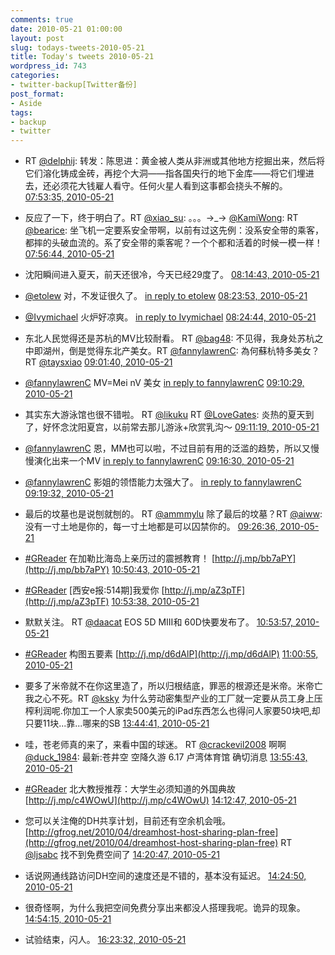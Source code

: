```yaml
---
comments: true
date: 2010-05-21 01:00:00
layout: post
slug: todays-tweets-2010-05-21
title: Today's tweets 2010-05-21
wordpress_id: 743
categories:
- twitter-backup[Twitter备份]
post_format:
- Aside
tags:
- backup
- twitter
---
```





  * RT [@delphij](http://twitter.com/delphij): 转发：陈思进：黄金被人类从非洲或其他地方挖掘出来，然后将它们溶化铸成金砖，再挖个大洞——指各国央行的地下金库——将它们埋进去，还必须花大钱雇人看守。任何火星人看到这事都会挠头不解的。 [07:53:35, 2010-05-21](http://twitter.com/gfrog/statuses/14392360312)





  * 反应了一下，终于明白了。RT [@xiao_su](http://twitter.com/xiao_su): 。。。→_→ [@KamiWong](http://twitter.com/KamiWong): RT [@bearice](http://twitter.com/bearice): 坐飞机一定要系安全带啊，以前有过这先例：没系安全带的乘客，都摔的头破血流的。系了安全带的乘客呢？一个个都和活着的时候一模一样！ [07:56:44, 2010-05-21](http://twitter.com/gfrog/statuses/14392487879)





  * 沈阳瞬间进入夏天，前天还很冷，今天已经29度了。 [08:14:43, 2010-05-21](http://twitter.com/gfrog/statuses/14393287618)





  * [@etolew](http://twitter.com/etolew) 对，不发证很久了。 [in reply to etolew](http://twitter.com/etolew/statuses/14393373797) [08:23:53, 2010-05-21](http://twitter.com/gfrog/statuses/14393719394)





  * [@Ivymichael](http://twitter.com/Ivymichael) 火炉好凉爽。 [in reply to Ivymichael](http://twitter.com/Ivymichael/statuses/14393677754) [08:24:44, 2010-05-21](http://twitter.com/gfrog/statuses/14393761053)





  * 东北人民觉得还是苏杭的MV比较耐看。 RT [@bag48](http://twitter.com/bag48): 不见得，我身处苏杭之中即湖州，倒是觉得东北产美女。RT [@fannylawrenC](http://twitter.com/fannylawrenC): 為何蘇杭特多美女？RT [@taysxiao](http://twitter.com/taysxiao) [09:01:40, 2010-05-21](http://twitter.com/gfrog/statuses/14395676673)





  * [@fannylawrenC](http://twitter.com/fannylawrenC) MV=Mei nV 美女 [in reply to fannylawrenC](http://twitter.com/fannylawrenC/statuses/14395789646) [09:10:29, 2010-05-21](http://twitter.com/gfrog/statuses/14396163772)





  * 其实东大游泳馆也很不错啦。 RT [@likuku](http://twitter.com/likuku) RT [@LoveGates](http://twitter.com/LoveGates): 炎热的夏天到了，好怀念沈阳夏宫，以前常去那儿游泳+欣赏乳沟～ [09:11:19, 2010-05-21](http://twitter.com/gfrog/statuses/14396211899)





  * [@fannylawrenC](http://twitter.com/fannylawrenC) 恩，MM也可以啦，不过目前有用的泛滥的趋势，所以又慢慢演化出来一个MV [in reply to fannylawrenC](http://twitter.com/fannylawrenC/statuses/14396270043) [09:16:30, 2010-05-21](http://twitter.com/gfrog/statuses/14396494525)





  * [@fannylawrenC](http://twitter.com/fannylawrenC) 影姐的领悟能力太强大了。 [in reply to fannylawrenC](http://twitter.com/fannylawrenC/statuses/14396570231) [09:19:32, 2010-05-21](http://twitter.com/gfrog/statuses/14396664690)





  * 最后的坟墓也是说刨就刨的。 RT [@ammmylu](http://twitter.com/ammmylu) 除了最后的坟墓？RT [@aiww](http://twitter.com/aiww): 没有一寸土地是你的，每一寸土地都是可以囚禁你的。 [09:26:36, 2010-05-21](http://twitter.com/gfrog/statuses/14397050567)





  * [#GReader](http://search.twitter.com/search?q=%23GReader) 在加勒比海岛上亲历过的震撼教育！ [http://j.mp/bb7aPY](http://j.mp/bb7aPY) [10:50:43, 2010-05-21](http://twitter.com/gfrog/statuses/14401748636)





  * [#GReader](http://search.twitter.com/search?q=%23GReader) [西安e报:514期]我爱你 [http://j.mp/aZ3pTF](http://j.mp/aZ3pTF) [10:53:38, 2010-05-21](http://twitter.com/gfrog/statuses/14401906535)





  * 默默关注。 RT [@daacat](http://twitter.com/daacat) EOS 5D MIII和 60D快要发布了。 [10:53:57, 2010-05-21](http://twitter.com/gfrog/statuses/14401923002)





  * [#GReader](http://search.twitter.com/search?q=%23GReader) 构图五要素 [http://j.mp/d6dAlP](http://j.mp/d6dAlP) [11:00:55, 2010-05-21](http://twitter.com/gfrog/statuses/14402318401)





  * 要多了米帝就不在你这里造了，所以归根结底，罪恶的根源还是米帝。米帝亡我之心不死。RT [@ksky](http://twitter.com/ksky) 为什么劳动密集型产业的工厂就一定要从员工身上压榨利润呢.你加工一个人家卖500美元的iPad东西怎么也得问人家要50块吧,却只要11块...靠...哪来的SB [13:44:41, 2010-05-21](http://twitter.com/gfrog/statuses/14409919792)





  * 哇，苍老师真的来了，来看中国的球迷。 RT [@crackevil2008](http://twitter.com/crackevil2008) 啊啊 [@duck_1984](http://twitter.com/duck_1984): 最新:苍井空 空降久游 6.17 卢湾体育馆 确切消息 [13:55:43, 2010-05-21](http://twitter.com/gfrog/statuses/14410328154)





  * [#GReader](http://search.twitter.com/search?q=%23GReader) 北大教授推荐：大学生必须知道的外国典故 [http://j.mp/c4WOwU](http://j.mp/c4WOwU) [14:12:47, 2010-05-21](http://twitter.com/gfrog/statuses/14410973610)





  * 您可以关注俺的DH共享计划，目前还有空余机会哦。 [http://gfrog.net/2010/04/dreamhost-host-sharing-plan-free](http://gfrog.net/2010/04/dreamhost-host-sharing-plan-free) RT [@ljsabc](http://twitter.com/ljsabc) 找不到免费空间了 [14:20:47, 2010-05-21](http://twitter.com/gfrog/statuses/14411262876)





  * 话说网通线路访问DH空间的速度还是不错的，基本没有延迟。 [14:24:50, 2010-05-21](http://twitter.com/gfrog/statuses/14411404488)





  * 很奇怪啊，为什么我把空间免费分享出来都没人搭理我呢。诡异的现象。 [14:54:15, 2010-05-21](http://twitter.com/gfrog/statuses/14412409777)





  * 试验结束，闪人。 [16:23:32, 2010-05-21](http://twitter.com/gfrog/statuses/14415284879)




